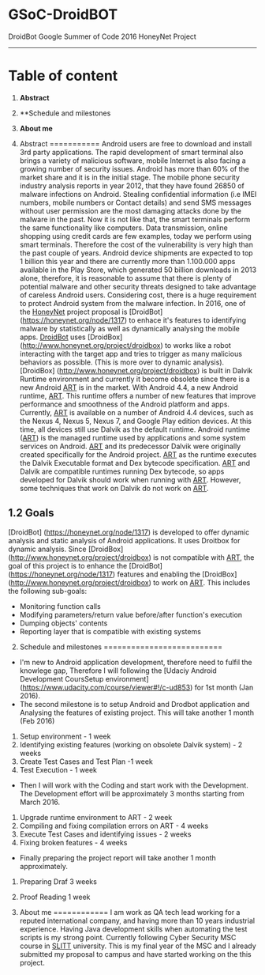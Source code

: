 # GSoC-DroidBOT
DroidBot Google Summer of Code 2016 HoneyNet Project
*****************************************************
Table of content
================

1. **Abstract** 
2. **Schedule and milestones
3. **About me**


1. Abstract
===========
Android users are free to download and install 3rd party applications. The rapid development of smart terminal also brings a variety of malicious software, mobile Internet is also facing a growing number of security issues. Android has more than 60% of the market share and it is in the initial stage. The mobile phone security industry analysis reports in year 2012, that they have found 26850 of malware infections on Android. Stealing confidential information (i.e IMEI numbers, mobile numbers or Contact details) and send SMS messages without user permission are the most damaging attacks done by the malware in the past. Now it is not like that, the smart terminals perform the same functionality like computers. Data transmission, online shopping using credit cards are few examples, today we perform using smart terminals. Therefore the cost of the vulnerability is very high than the past couple of years. Android device shipments are expected to top 1 billion this year and there are currently more than 1.100.000 apps available in the Play Store, which generated 50 billion downloads in 2013 alone, therefore, it is reasonable to assume that there is plenty of potential malware and other security threats designed to take advantage of careless Android users. Considering cost, there is a huge requirement to protect Android system from the malware infection. 
In 2016, one of the [HoneyNet](https://honeynet.org) project proposal is 
[DroidBot] (https://honeynet.org/node/1317) to enhace it's features to identifying malware by statistically as well as dynamically analysing the mobile apps. [DroidBot](https://honeynet.org/node/1317) uses 
[DroidBox] (http://www.honeynet.org/project/droidbox) to works like a robot interacting with the target app and tries to trigger as many malicious behaviors as possible. (This is more over to dynamic analysis).
[DroidBox] (http://www.honeynet.org/project/droidbox) is built in Dalvik Runtime environment and currently it become obsolete since there is a new Android [ART](https://en.wikipedia.org/wiki/Android_Runtime) is in the market. With Android 4.4, a new Android runtime, [ART](https://en.wikipedia.org/wiki/Android_Runtime). This runtime offers a number of new features that improve performance and smoothness of the Android platform and apps. Currently, [ART](https://en.wikipedia.org/wiki/Android_Runtime) is available on a number of Android 4.4 devices, such as the Nexus 4, Nexus 5, Nexus 7, and Google Play edition devices. At this time, all devices still use Dalvik as the default runtime. Android runtime ([ART](https://en.wikipedia.org/wiki/Android_Runtime)) is the managed runtime used by applications and some system services on Android. [ART](https://en.wikipedia.org/wiki/Android_Runtime) and its predecessor Dalvik were originally created specifically for the Android project. [ART](https://en.wikipedia.org/wiki/Android_Runtime) as the runtime executes the Dalvik Executable format and Dex bytecode specification. [ART](https://en.wikipedia.org/wiki/Android_Runtime) and Dalvik are compatible runtimes running Dex bytecode, so apps developed for Dalvik should work when running with [ART](https://en.wikipedia.org/wiki/Android_Runtime). However, some techniques that work on Dalvik do not work on [ART](https://en.wikipedia.org/wiki/Android_Runtime).

1.2 Goals
---------
[DroidBot] (https://honeynet.org/node/1317) is developed to offer dynamic analysis and static analysis of Android applications. It uses Droitbox for dynamic analysis. Since [DroidBox] (http://www.honeynet.org/project/droidbox) is not compatible with [ART](https://en.wikipedia.org/wiki/Android_Runtime), the goal of this project is to enhance the [DroidBot] (https://honeynet.org/node/1317) features and enabling the [DroidBox] (http://www.honeynet.org/project/droidbox) to work on [ART](https://en.wikipedia.org/wiki/Android_Runtime). This includes the following sub-goals:

 + Monitoring function calls
 + Modifying parameters/return value before/after function's execution
 + Dumping objects' contents
 + Reporting layer that is compatible with existing systems
 
2. Schedule and milestones
==========================
+ I'm new to Android application development, therefore need to fulfil the knowlege gap, Therefore I will following the [Udaciy Android Development CoursSetup environment] (https://www.udacity.com/course/viewer#!/c-ud853) for 1st month (Jan 2016).
+ The second milestone is to setup Android and Drodbot application and Analysing the features of existing project. This will take another 1 month (Feb 2016)
1. Setup environment - 1 week
2. Identifying existing features (working on obsolete Dalvik system) - 2 weeks
3. Create Test Cases and Test Plan -1 week
4. Test Execution  - 1 week
+ Then I will work with the Coding and start work with the Development. The Development effort will be approximately 3 months starting from March 2016.
1. Upgrade runtime environment to ART - 2 week
2. Compiling and fixing compilation errors on ART - 4 weeks
3. Execute Test Cases and identifying issues - 2 weeks 
4. Fixing broken features - 4 weeks
+ Finally preparing the project report will take another 1 month approximately.
1. Preparing Draf 3 weeks
2. Proof Reading 1 week

3. About me
============
I am work as QA tech lead working for a reputed international company, and having more than 10 years industrial experience. Having Java development skills when automating the test scripts is my strong point. Currently following Cyber Security MSC course in [SLITT](http://www.sliit.lk/) university. This is my final year of the MSC and I already submitted my proposal to campus and have started working on the this project.

